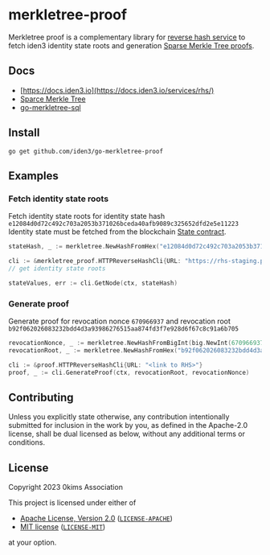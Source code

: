 # merkletree-proof
Merkletree proof is a complementary library for [reverse hash service](https://github.com/iden3/reverse-hash-service) to
fetch iden3 identity state roots and generation [Sparse Merkle Tree proofs](https://github.com/iden3/go-merkletree-sql). 

## Docs

- [https://docs.iden3.io](https://docs.iden3.io/services/rhs/)
- [Sparce Merkle Tree](https://docs.iden3.io/publications/pdfs/Merkle-Tree.pdf)
- [go-merkletree-sql](https://github.com/iden3/go-merkletree-sql)

## Install

`go get github.com/iden3/go-merkletree-proof`

## Examples

### Fetch identity state roots

Fetch identity state roots for identity state hash `e12084d0d72c492c703a2053b371026bceda40afb9089c325652dfd2e5e11223`
Identity state must be fetched from the blockchain [State contract](https://docs.iden3.io/contracts/state/).

```go
stateHash, _ := merkletree.NewHashFromHex("e12084d0d72c492c703a2053b371026bceda40afb9089c325652dfd2e5e11223")

cli := &merkletree_proof.HTTPReverseHashCli{URL: "https://rhs-staging.polygonid.me"}
// get identity state roots

stateValues, err := cli.GetNode(ctx, stateHash)
```

### Generate proof

Generate proof for revocation nonce `670966937` and revocation root `b92f062026083232bdd4d3a93986276515aa874fd3f7e928d6f67c8c91a6b705`

```go
revocationNonce, _ := merkletree.NewHashFromBigInt(big.NewInt(670966937))
revocationRoot, _ := merkletree.NewHashFromHex("b92f062026083232bdd4d3a93986276515aa874fd3f7e928d6f67c8c91a6b705")

cli := &proof.HTTPReverseHashCli{URL: "<link to RHS>"}
proof, _ := cli.GenerateProof(ctx, revocationRoot, revocationNonce)
```

## Contributing

Unless you explicitly state otherwise, any contribution intentionally submitted
for inclusion in the work by you, as defined in the Apache-2.0 license, shall be
dual licensed as below, without any additional terms or conditions.

## License

Copyright 2023 0kims Association

This project is licensed under either of

- [Apache License, Version 2.0](https://www.apache.org/licenses/LICENSE-2.0) ([`LICENSE-APACHE`](LICENSE-APACHE))
- [MIT license](https://opensource.org/licenses/MIT) ([`LICENSE-MIT`](LICENSE-MIT))

at your option.
